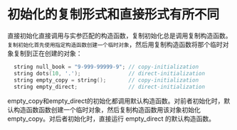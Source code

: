 # 初始化的复制形式和直接形式有所不同

直接初始化直接调用与实参匹配的构造函数，复制初始化总是调用复制构造函数。`复制初始化首先使用指定构造函数创建一个临时对象`，然后用复制构造函数将那个临时对象复制到正在创建的对象：

```c++
  string null_book = "9-999-99999-9"; // copy-initialization
  string dots(10, '.');               // direct-initialization
  string empty_copy = string();       // copy-initialization
  string empty_direct;                // direct-initialization
```
empty_copy和empty_direct的初始化都调用默认构造函数。对前者初始化时，默认构造函数函数创建一个临时对象，然后复制构造函数用该对象初始化 empty_copy。对后者初始化时，直接运行 empty_direct 的默认构造函数。